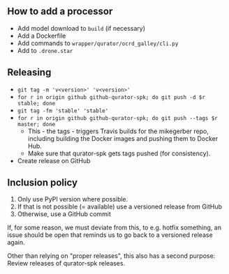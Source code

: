 How to add a processor
----------------------
* Add model download to `build` (if necessary)
* Add a Dockerfile
* Add commands to `wrapper/qurator/ocrd_galley/cli.py`
* Add to `.drone.star`

Releasing
---------
* `git tag -m 'v<version>' 'v<version>'`
* `for r in origin github github-qurator-spk; do git push -d $r stable; done`
* `git tag -fm 'stable' 'stable'`
* `for r in origin github github-qurator-spk; do git push --tags $r master; done`
  * This - the tags - triggers Travis builds for the mikegerber repo,
    including building the Docker images and pushing them to Docker Hub.
  * Make sure that qurator-spk gets tags pushed (for consistency).
* Create release on GitHub

Inclusion policy
----------------
1. Only use PyPI version where possible.
2. If that is not possible (= available) use a versioned release from GitHub
3. Otherwise, use a GitHub commit

If, for some reason, we must deviate from this, to e.g. hotfix something, an
issue should be open that reminds us to go back to a versioned release again.

Other than relying on "proper releases", this also has a second purpose: Review
releases of qurator-spk releases.
